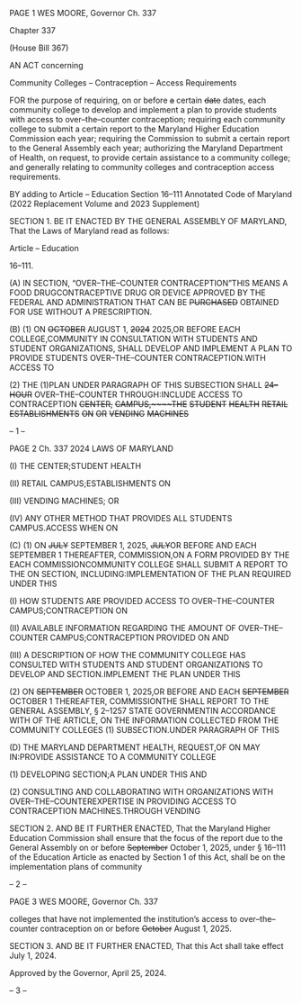 PAGE 1
WES MOORE, Governor Ch. 337

Chapter 337

(House Bill 367)

AN ACT concerning

Community Colleges – Contraception – Access Requirements

FOR the purpose of requiring, on or before ~~a~~ certain ~~date~~ dates, each community college to
develop and implement a plan to provide students with access to over–the–counter
contraception; requiring each community college to submit a certain report to the
Maryland Higher Education Commission each year; requiring the Commission to
submit a certain report to the General Assembly each year; authorizing the
Maryland Department of Health, on request, to provide certain assistance to a
community college; and generally relating to community colleges and contraception
access requirements.

BY adding to
Article – Education
Section 16–111
Annotated Code of Maryland
(2022 Replacement Volume and 2023 Supplement)

SECTION 1. BE IT ENACTED BY THE GENERAL ASSEMBLY OF MARYLAND,
That the Laws of Maryland read as follows:

Article – Education

16–111.

(A) IN SECTION, “OVER–THE–COUNTER CONTRACEPTION”THIS MEANS A
FOOD DRUGCONTRACEPTIVE DRUG OR DEVICE APPROVED BY THE FEDERAL AND
ADMINISTRATION THAT CAN BE ~~PURCHASED~~ OBTAINED FOR USE WITHOUT A
PRESCRIPTION.

(B) (1) ON ~~OCTOBER~~ AUGUST 1, ~~2024~~ 2025,OR BEFORE EACH
COLLEGE,COMMUNITY IN CONSULTATION WITH STUDENTS AND STUDENT
ORGANIZATIONS, SHALL DEVELOP AND IMPLEMENT A PLAN TO PROVIDE STUDENTS
OVER–THE–COUNTER CONTRACEPTION.WITH ACCESS TO

(2) THE (1)PLAN UNDER PARAGRAPH OF THIS SUBSECTION SHALL
~~24–HOUR~~ OVER–THE–COUNTER THROUGH:INCLUDE ACCESS TO CONTRACEPTION
~~CENTER,~~ ~~CAMPUS,~~~~THE~~ ~~STUDENT~~ ~~HEALTH~~ ~~RETAIL~~ ~~ESTABLISHMENTS~~ ~~ON~~ ~~OR~~
~~VENDING~~ ~~MACHINES~~

– 1 –

PAGE 2
Ch. 337 2024 LAWS OF MARYLAND

(I) THE CENTER;STUDENT HEALTH

(II) RETAIL CAMPUS;ESTABLISHMENTS ON

(III) VENDING MACHINES; OR

(IV) ANY OTHER METHOD THAT PROVIDES ALL STUDENTS
CAMPUS.ACCESS WHEN ON

(C) (1) ON ~~JULY~~ SEPTEMBER 1, 2025, ~~JULY~~OR BEFORE AND EACH
SEPTEMBER 1 THEREAFTER, COMMISSION,ON A FORM PROVIDED BY THE EACH
COMMISSIONCOMMUNITY COLLEGE SHALL SUBMIT A REPORT TO THE ON
SECTION, INCLUDING:IMPLEMENTATION OF THE PLAN REQUIRED UNDER THIS

(I) HOW STUDENTS ARE PROVIDED ACCESS TO
OVER–THE–COUNTER CAMPUS;CONTRACEPTION ON

(II) AVAILABLE INFORMATION REGARDING THE AMOUNT OF
OVER–THE–COUNTER CAMPUS;CONTRACEPTION PROVIDED ON AND

(III) A DESCRIPTION OF HOW THE COMMUNITY COLLEGE HAS
CONSULTED WITH STUDENTS AND STUDENT ORGANIZATIONS TO DEVELOP AND
SECTION.IMPLEMENT THE PLAN UNDER THIS

(2) ON ~~SEPTEMBER~~ OCTOBER 1, 2025,OR BEFORE AND EACH
~~SEPTEMBER~~ OCTOBER 1 THEREAFTER, COMMISSIONTHE SHALL REPORT TO THE
GENERAL ASSEMBLY, § 2–1257 STATE GOVERNMENTIN ACCORDANCE WITH OF THE
ARTICLE, ON THE INFORMATION COLLECTED FROM THE COMMUNITY COLLEGES
(1) SUBSECTION.UNDER PARAGRAPH OF THIS

(D) THE MARYLAND DEPARTMENT HEALTH, REQUEST,OF ON MAY
IN:PROVIDE ASSISTANCE TO A COMMUNITY COLLEGE

(1) DEVELOPING SECTION;A PLAN UNDER THIS AND

(2) CONSULTING AND COLLABORATING WITH ORGANIZATIONS WITH
OVER–THE–COUNTEREXPERTISE IN PROVIDING ACCESS TO CONTRACEPTION
MACHINES.THROUGH VENDING

SECTION 2. AND BE IT FURTHER ENACTED, That the Maryland Higher
Education Commission shall ensure that the focus of the report due to the General
Assembly on or before ~~September~~ October 1, 2025, under § 16–111 of the Education Article
as enacted by Section 1 of this Act, shall be on the implementation plans of community

– 2 –

PAGE 3
WES MOORE, Governor Ch. 337

colleges that have not implemented the institution’s access to over–the–counter
contraception on or before ~~October~~ August 1, 2025.

SECTION 3. AND BE IT FURTHER ENACTED, That this Act shall take effect July
1, 2024.

Approved by the Governor, April 25, 2024.

– 3 –
